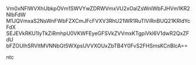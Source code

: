 Vm0xNFlWVXhUbkpOVm1SWVYwZDRWVmxVU2xOalZsWnlWbFJHVm1KR2NIbFdW
M1JQVmxaS2NsWnFWbFZXCmJFcFVXV3RhU21WR1RuTlViRnBUQ21KRldYcFdX
SEJEVkRKU1IyTkZiRmhpU0VKWFEyeGFSVkZVVmxKTgpiVkl6V1dwR2QxZFdU
bFZOUlhSRVltMVNNbGt5WXpsUVVXOUxZbTB4Y0FvS2FHSmsKCnBlcA==

ntc
